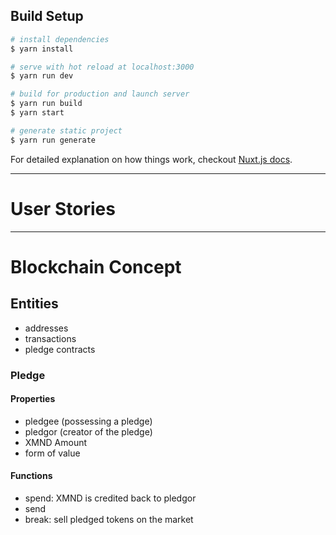 ## Build Setup

``` bash
# install dependencies
$ yarn install

# serve with hot reload at localhost:3000
$ yarn run dev

# build for production and launch server
$ yarn run build
$ yarn start

# generate static project
$ yarn run generate
```

For detailed explanation on how things work, checkout [Nuxt.js docs](https://nuxtjs.org).

---

# User Stories

---

# Blockchain Concept

## Entities
- addresses
- transactions
- pledge contracts

### Pledge

#### Properties
- pledgee (possessing a pledge)
- pledgor (creator of the pledge)
- XMND Amount
- form of value

#### Functions
- spend: XMND is credited back to pledgor
- send
- break: sell pledged tokens on the market